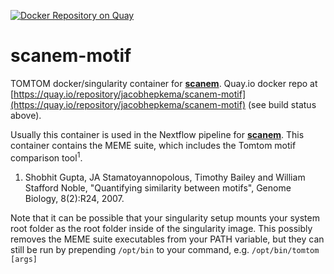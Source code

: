 [![Docker Repository on Quay](https://quay.io/repository/jacobhepkema/scanem-motif/status "Docker Repository on Quay")](https://quay.io/repository/jacobhepkema/scanem-motif)

# scanem-motif
TOMTOM docker/singularity container for [**scanem**](https://github.com/jacobhepkema/scanem). Quay.io docker repo at [https://quay.io/repository/jacobhepkema/scanem-motif](https://quay.io/repository/jacobhepkema/scanem-motif) (see build status above). 

Usually this container is used in the Nextflow pipeline for [**scanem**](https://github.com/jacobhepkema/scanem). This container contains the MEME suite, which includes the Tomtom motif comparison tool<sup>1</sup>.

1. Shobhit Gupta, JA Stamatoyannopolous, Timothy Bailey and William Stafford Noble, "Quantifying similarity between motifs", Genome Biology, 8(2):R24, 2007. 

Note that it can be possible that your singularity setup mounts your system root folder as the root folder inside of the singularity image. This possibly removes the MEME suite executables from your PATH variable, but they can still be run by prepending `/opt/bin` to your command, e.g. `/opt/bin/tomtom [args]`
